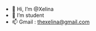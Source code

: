 - 👋 Hi, I’m @Xelina
- 👀 I’m student
- 📫 Gmail : thexelina@gmail.com
<!---
Xelina/Xelina is a ✨ special ✨ repository because its `README.md` (this file) appears on your GitHub profile.
You can click the Preview link to take a look at your changes.
--->
